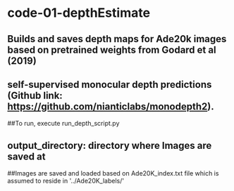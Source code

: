 # code-01-depthEstimate

## Builds and saves depth maps for Ade20k images based on pretrained weights from Godard et al (2019) 
## self-supervised monocular depth predictions (Github link: https://github.com/nianticlabs/monodepth2).
##To run, execute run_depth_script.py
## output_directory: directory where Images are saved at
##Images are saved and loaded based on Ade20K_index.txt file which is assumed to reside in '../Ade20K_labels/'

